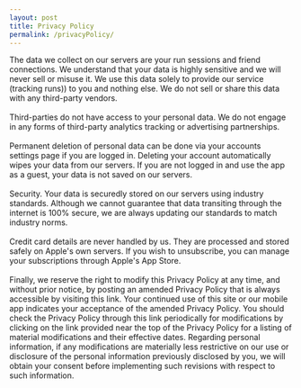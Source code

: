 ```yaml
---
layout: post
title: Privacy Policy
permalink: /privacyPolicy/
---
```


The data we collect on our servers are your run sessions and friend connections. We understand that your data is highly sensitive and we will never sell or misuse it. We use this data solely to provide our service (tracking runs)) to you and nothing else. We do not sell or share this data with any third-party vendors.
<br><br>
Third-parties do not have access to your personal data. We do not engage in any forms of third-party analytics tracking or advertising partnerships.
<br><br>
Permanent deletion of personal data can be done via your accounts settings page if you are logged in. Deleting your account automatically wipes your data from our servers. If you are not logged in and use the app as a guest, your data is not saved on our servers.
<br><br>
Security. Your data is securedly stored on our servers using industry standards. Although we cannot guarantee that data transiting through the internet is 100% secure, we are always updating our standards to match industry norms.
<br><br>
Credit card details are never handled by us. They are processed and stored safely on Apple's own servers. If you wish to unsubscribe, you can manage your subscriptions through Apple's App Store.
<br><br>
Finally, we reserve the right to modify this Privacy Policy at any time, and without prior notice, by posting an amended Privacy Policy that is always accessible by visiting this link. Your continued use of this site or our mobile app indicates your acceptance of the amended Privacy Policy. You should check the Privacy Policy through this link periodically for modifications by clicking on the link provided near the top of the Privacy Policy for a listing of material modifications and their effective dates. Regarding personal information, if any modifications are materially less restrictive on our use or disclosure of the personal information previously disclosed by you, we will obtain your consent before implementing such revisions with respect to such information.

